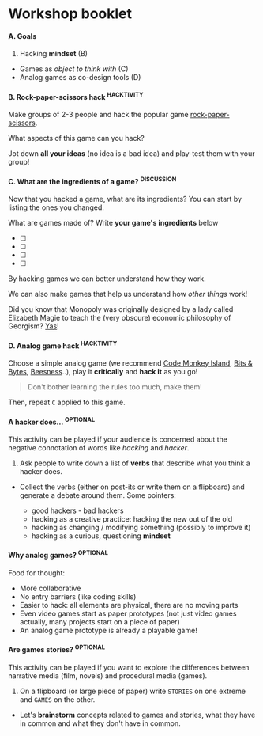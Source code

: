 # Workshop booklet

#### A. Goals

1. Hacking **mindset** (B)
* Games as *object to think with* (C)
* Analog games as co-design tools (D)

#### B. Rock-paper-scissors hack <SUP>HACKTIVITY

Make groups of 2-3 people and hack the popular game [rock-paper-scissors](http://en.wikipedia.org/wiki/Rock-paper-scissors).

What aspects of this game can you hack? 

Jot down **all your ideas** (no idea is a bad idea) and play-test them with your group!

#### C. What are the **ingredients** of a game? <sup>DISCUSSION

Now that you hacked a game, what are its ingredients? You can start by listing the ones you changed.

What are games made of? Write **your game's ingredients** below

- [ ]
- [ ]
- [ ]
- [ ]

<!-- People should come up with things like rules, players, objects.. -->

By hacking games we can better understand how they work.

We can also make games that help us understand how *other things* work!

Did you know that Monopoly was originally designed by a lady called Elizabeth Magie to teach the (very obscure) economic philosophy of Georgism? [Yas](https://en.wikipedia.org/wiki/The_Landlord's_Game)!

#### D. Analog game hack <sup> HACKTIVITY

Choose a simple analog game (we recommend [Code Monkey Island](http://codemonkeyplanet.com), [Bits & Bytes](http://www.bitsandbytes.cards), [Beesness](../beesness)..), play it **critically** and **hack it** as you go!

> Don't bother learning the rules too much, make them!

Then, repeat `C` applied to this game.


#### A hacker does... <sup>OPTIONAL

This activity can be played if your audience is concerned about the negative connotation of words like *hacking* and *hacker*.

1. Ask people to write down a list of **verbs** that describe what you think a hacker does.
* Collect the verbs (either on post-its or write them on a flipboard) and generate a debate around them. Some pointers:

	* good hackers - bad hackers
	* hacking as a creative practice: hacking the new out of the old
	* hacking as changing / modifying something (possibly to improve it)
	* hacking as a curious, questioning **mindset**

#### Why analog games? <sup>OPTIONAL

Food for thought:

* More collaborative
* No entry barriers (like coding skills)
* Easier to hack: all elements are physical, there are no moving parts
* Even video games start as paper prototypes (not just video games actually, many projects start on a piece of paper)
* An analog game prototype is already a playable game!

#### Are games stories? <sup>OPTIONAL

This activity can be played if you want to explore the differences between narrative media (film, novels) and procedural media (games).

1. On a flipboard (or large piece of paper) write `STORIES` on one extreme and `GAMES` on the other.
* Let's **brainstorm** concepts related to games and stories, what they have in common and what they don't have in common.

<!--

Games create meaning through the **dynamic interaction** between game rules, game resources and players (what game designers call *gameplay*).

Games are pretty good at **simulating complex systems**, and making them playable! 

-->